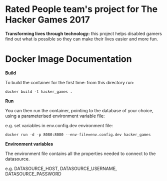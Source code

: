 # Rated People team's project for The Hacker Games 2017

**Transforming lives through technology:** this project helps disabled gamers find out what is possible so they can make their lives easier and more fun.

# Docker Image Documentation

**Build**

To build the container for the first time: from this directory run:

    docker build -t hacker_games .

**Run**

You can then run the container, pointing to the database of your choice, using a parameterised environment variable file:

e.g. set variables in env.config.dev environment file:

    docker run -d -p 8080:8080 --env-file=env.config.dev hacker_games

**Environment variables**

The environment file contains all the properties needed to connect to the datasource. 

e.g. DATASOURCE_HOST, DATASOURCE_USERNAME, DATASOURCE_PASSWORD